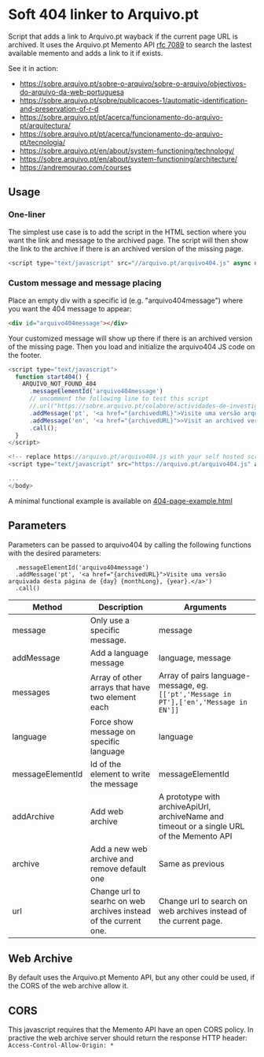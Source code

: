 # Soft 404 linker to Arquivo.pt

Script that adds a link to Arquivo.pt wayback if the current page URL is archived.
It uses the Arquivo.pt Memento API [rfc 7089](https://tools.ietf.org/html/rfc7089) to search the lastest available memento and adds a link to it if exists.

See it in action:
* https://sobre.arquivo.pt/sobre-o-arquivo/sobre-o-arquivo/objectivos-do-arquivo-da-web-portuguesa
* https://sobre.arquivo.pt/sobre/publicacoes-1/automatic-identification-and-preservation-of-r-d
* https://sobre.arquivo.pt/pt/acerca/funcionamento-do-arquivo-pt/arquitectura/
* https://sobre.arquivo.pt/pt/acerca/funcionamento-do-arquivo-pt/tecnologia/
* https://sobre.arquivo.pt/en/about/system-functioning/technology/
* https://sobre.arquivo.pt/en/about/system-functioning/architecture/
* https://andremourao.com/courses

## Usage

### One-liner

The simplest use case is to add the script in the HTML section where you want the link and message to the archived page.
The script will then show the link to the archive if there is an archived version of the missing page.

```js
<script type="text/javascript" src="//arquivo.pt/arquivo404.js" async defer onload="ARQUIVO_NOT_FOUND_404.call();"></script>
```

### Custom message and message placing


Place an empty div with a specific id (e.g. "arquivo404message") where you want the 404 message to appear:

```html
<div id="arquivo404message"></div>
```

Your customized message will show up there if there is an archived version of the missing page.
Then you load and initialize the arquivo404 JS code on the footer.

```js
<script type="text/javascript">
  function start404() {
    ARQUIVO_NOT_FOUND_404
      .messageElementId('arquivo404message')
      // uncomment the following line to test this script 
      //.url("https://sobre.arquivo.pt/colabore/actividades-de-investigacao-e-desenvolvimento/bolsas-1/bolsas")
      .addMessage('pt', '<a href="{archivedURL}">Visite uma versão arquivada desta página de {day} {monthLong}, {year}.</a>')
      .addMessage('en', '<a href="{archivedURL}">>Visit an archived version of this page from {day} {monthLong}, {year}.</a>')
      .call();
  }
</script>

<!-- replace https://arquivo.pt/arquivo404.js with your self hosted script  -->
<script type="text/javascript" src="https://arquivo.pt/arquivo404.js" async defer onload="start404();"></script>

...
</body>
```

A minimal functional example is available on [404-page-example.html](404-page-example.html)

## Parameters

Parameters can be passed to arquivo404 by calling the following functions with the desired parameters:
```ARQUIVO_NOT_FOUND_404
  .messageElementId('arquivo404message')
  .addMessage('pt', '<a href="{archivedURL}">Visite uma versão arquivada desta página de {day} {monthLong}, {year}.</a>')
  .call()
```

| Method | Description | Arguments |
| -- | -- | -- |
| message | Only use a specific message. | message |
| addMessage | Add a language message | language, message | 
| messages | Array of other arrays that have two element each | Array of pairs language-message, eg. `[['pt','Message in PT'],['en','Message in EN']]`
| language | Force show message on specific language | language |
| messageElementId | Id of the element to write the message | messageElementId |
| addArchive | Add web archive | A prototype with archiveApiUrl, archiveName and timeout or a single URL of the Memento API |
| archive | Add a new web archive and remove default one | Same as previous |
| url | Change url to searhc on web archives instead of the current one. | Change url to search on web archives instead of the current page. |

## Web Archive
By default uses the Arquivo.pt Memento API, but any other could be used, if the CORS of the web archive allow it.

## CORS
This javascript requires that the Memento API have an open CORS policy.
In practive the web archive server should return the response HTTP header: `Access-Control-Allow-Origin: *`
